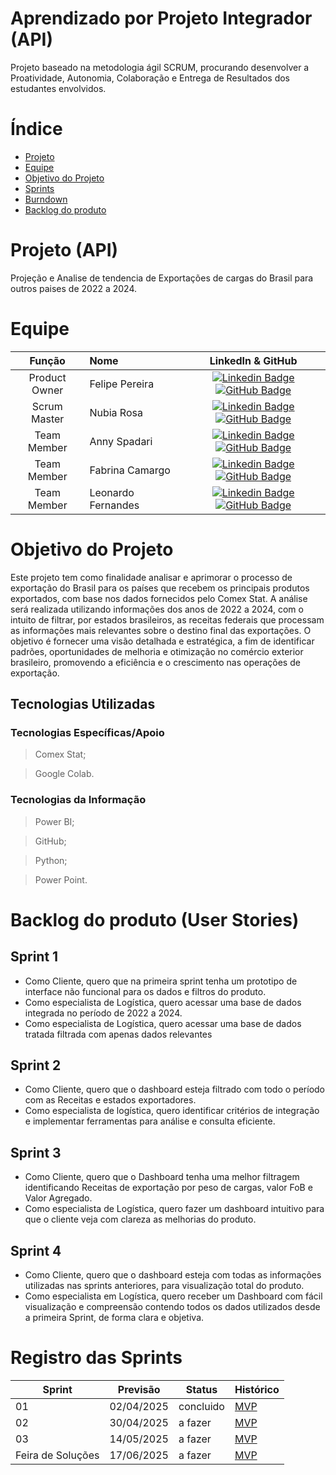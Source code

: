 # Aprendizado por Projeto Integrador (API)
Projeto baseado na metodologia ágil SCRUM, procurando desenvolver a Proatividade, Autonomia, Colaboração e Entrega de Resultados dos estudantes envolvidos.

# Índice
* [Projeto](#projeto-template)
* [Equipe](#equipe)
* [Objetivo do Projeto](#objetivo-do-projeto)
* [Sprints](#Sprints)
* [Burndown](#Burndown)
* [Backlog do produto](#Backlog-do-produto)

# Projeto (API)
Projeção e Analise de tendencia de Exportações de cargas do Brasil para outros paises de 2022 a 2024.

# Equipe
|    Função     | Nome                                  | LinkedIn & GitHub                            |
| :-----------: | :------------------------------------ | :------------------------------------------: |
| Product Owner | Felipe Pereira | [![Linkedin Badge](https://img.shields.io/badge/Linkedin-blue?style=flat-square&logo=Linkedin&logoColor=white)](https://www.linkedin.com/in/felipe-pereira-186536269/) [![GitHub Badge](https://img.shields.io/badge/GitHub-111217?style=flat-square&logo=github&logoColor=white)](https://github.com/Felipe-4500) |
| Scrum Master | Nubia Rosa | [![Linkedin Badge](https://img.shields.io/badge/Linkedin-blue?style=flat-square&logo=Linkedin&logoColor=white)](https://www.linkedin.com/in/nubia-rosa-pereira-023667285/) [![GitHub Badge](https://img.shields.io/badge/GitHub-111217?style=flat-square&logo=github&logoColor=white)](https://github.com/) |
| Team Member | Anny Spadari | [![Linkedin Badge](https://img.shields.io/badge/Linkedin-blue?style=flat-square&logo=Linkedin&logoColor=white)](https://www.linkedin.com/in/) [![GitHub Badge](https://img.shields.io/badge/GitHub-111217?style=flat-square&logo=github&logoColor=white)](https://github.com/) |
| Team Member | Fabrina Camargo | [![Linkedin Badge](https://img.shields.io/badge/Linkedin-blue?style=flat-square&logo=Linkedin&logoColor=white)](https://www.linkedin.com/in/fabrina-camargo-385703302/) [![GitHub Badge](https://img.shields.io/badge/GitHub-111217?style=flat-square&logo=github&logoColor=white)](https://github.com/) |
| Team Member | Leonardo Fernandes | [![Linkedin Badge](https://img.shields.io/badge/Linkedin-blue?style=flat-square&logo=Linkedin&logoColor=white)](https://www.linkedin.com/in/leonardo-fernandes-8a28252b3/) [![GitHub Badge](https://img.shields.io/badge/GitHub-111217?style=flat-square&logo=github&logoColor=white)](https://github.com/Leo695) |

# Objetivo do Projeto
Este projeto tem como finalidade analisar e aprimorar o processo de exportação do Brasil para os países que recebem os principais produtos exportados, com base nos dados fornecidos pelo Comex Stat. A análise será realizada utilizando informações dos anos de 2022 a 2024, com o intuito de filtrar, por estados brasileiros, as receitas federais que processam as informações mais relevantes sobre o destino final das exportações. O objetivo é fornecer uma visão detalhada e estratégica, a fim de identificar padrões, oportunidades de melhoria e otimização no comércio exterior brasileiro, promovendo a eficiência e o crescimento nas operações de exportação.

## Tecnologias Utilizadas

 ### Tecnologias Específicas/Apoio
 > Comex Stat;

 > Google Colab.
  
 ### Tecnologias da Informação
 > Power BI;

 > GitHub;

 > Python;

 > Power Point.

# Backlog do produto (User Stories)

## Sprint 1
- Como Cliente, quero que na primeira sprint
tenha um prototipo de interface não
funcional para os dados e filtros do
produto.
- Como especialista de Logística, quero
acessar uma base de dados integrada no
período de 2022 a 2024.
- Como especialista de Logística, quero
acessar uma base de dados tratada filtrada
com apenas dados relevantes

## Sprint 2
- Como Cliente, quero que o dashboard
esteja filtrado com todo o período com as
Receitas e estados exportadores.
- Como especialista de logística, quero
identificar critérios de integração e
implementar ferramentas para análise e
consulta eficiente.
      
## Sprint 3
- Como Cliente, quero que o Dashboard
tenha uma melhor filtragem identificando
Receitas de exportação por peso de cargas,
valor FoB e Valor Agregado.
- Como especialista de Logística, quero fazer
um dashboard intuitivo para que o cliente
veja com clareza as melhorias do produto.
      
## Sprint 4
- Como Cliente, quero que o dashboard
esteja com todas as informações utilizadas
nas sprints anteriores, para visualização
total do produto.
- Como especialista em Logística, quero
receber um Dashboard com fácil
visualização e compreensão contendo
todos os dados utilizados desde a primeira
Sprint, de forma clara e objetiva.

# Registro das Sprints

Sprint | Previsão | Status| Histórico|
|------|--------|------|--------|
|01| 02/04/2025 | concluido| [MVP](https://) | 
|02| 30/04/2025 | a fazer|[MVP](https://) | 
|03| 14/05/2025 | a fazer|[MVP](https://) | 
|Feira de Soluções|17/06/2025 |a fazer |[MVP](https://) | 

